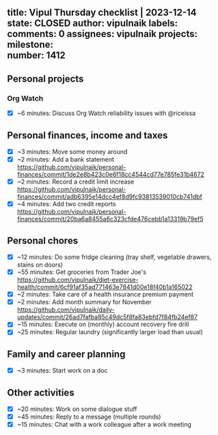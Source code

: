 title:	Vipul Thursday checklist | 2023-12-14
state:	CLOSED
author:	vipulnaik
labels:	
comments:	0
assignees:	vipulnaik
projects:	
milestone:	
number:	1412
--
## Personal projects

### Org Watch

- [x] ~6 minutes: Discuss Org Watch reliability issues with @riceissa

## Personal finances, income and taxes

- [x] ~3 minutes: Move some money around
- [x] ~2 minutes: Add a bank statement https://github.com/vipulnaik/personal-finances/commit/1de2e8b423c0e6f18cc4544cd77e785fe31b4672
- [x] ~2 minutes: Record a credit limit increase https://github.com/vipulnaik/personal-finances/commit/adb6395e14dcc4ef8d9fc93813539010cb741dbf
- [x] ~4 minutes: Add two credit reports https://github.com/vipulnaik/personal-finances/commit/20ba6a8455a6c323cfde476cebb1a13319b79ef5

## Personal chores

- [x] ~12 minutes: Do some fridge cleaning (tray shelf, vegetable drawers, stains on doors)
- [x] ~55 minutes: Get groceries from Trader Joe's https://github.com/vipulnaik/diet-exercise-health/commit/6cf91af35ad771463e7841d00e18f40b1a165022
- [x] ~2 minutes: Take care of a health insurance premium payment
- [x] ~2 minutes: Add month summary for November https://github.com/vipulnaik/daily-updates/commit/26ad7fafba85c49dc5f8fa83ebfd7f84fb24ef87
- [x] ~15 minutes: Execute on (monthly) account recovery fire drill
- [x] ~25 minutes: Regular laundry (significantly larger load than usual)

## Family and career planning

- [x] ~3 minutes: Start work on a doc

## Other activities

- [x] ~20 minutes: Work on some dialogue stuff
- [x] ~45 minutes: Reply to a message (multiple rounds)
- [x] ~15 minutes: Chat with a work colleague after a work meeting
